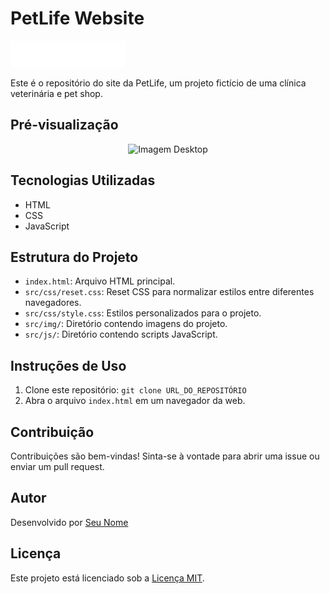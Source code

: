 # PetLife Website

![PetLife Logo](./src/img/logo-white.svg)

Este é o repositório do site da PetLife, um projeto fictício de uma clínica veterinária e pet shop.

## Pré-visualização

<p align="center">
  <img src="./src/img/PetLife.gif" width="600" alt="Imagem Desktop">
</p>

<!-- <p align="center">
  <img src="./src/img/mobile-design.jpg" width="300" alt="Imagem Mobile">
</p> -->

## Tecnologias Utilizadas

- HTML
- CSS
- JavaScript

## Estrutura do Projeto

- `index.html`: Arquivo HTML principal.
- `src/css/reset.css`: Reset CSS para normalizar estilos entre diferentes navegadores.
- `src/css/style.css`: Estilos personalizados para o projeto.
- `src/img/`: Diretório contendo imagens do projeto.
- `src/js/`: Diretório contendo scripts JavaScript.

## Instruções de Uso

1. Clone este repositório: `git clone URL_DO_REPOSITÓRIO`
2. Abra o arquivo `index.html` em um navegador da web.

## Contribuição

Contribuições são bem-vindas! Sinta-se à vontade para abrir uma issue ou enviar um pull request.

## Autor

Desenvolvido por [Seu Nome](URL_DO_SEU_PERFIL_GIT)

## Licença

Este projeto está licenciado sob a [Licença MIT](LICENSE).